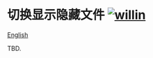 # 切换显示隐藏文件 [![willin](https://img.shields.io/github/followers/willin.svg?label=Followers)](https://github.com/willin)

[English](./readme.md)

TBD.
